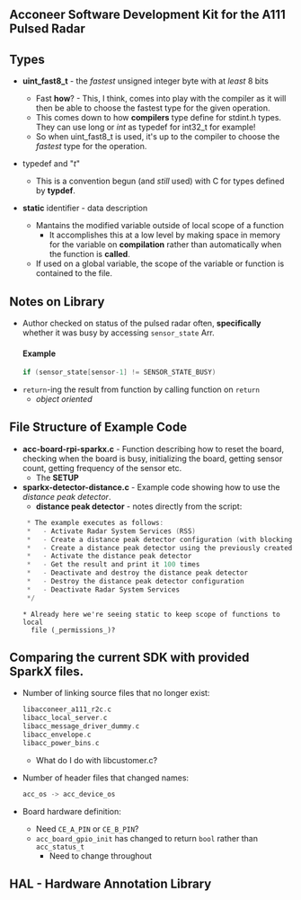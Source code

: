 Acconeer Software Development Kit for the A111 Pulsed Radar
------------------------------------

## Types

* **uint_fast8_t** - the _fastest_ unsigned integer byte with at _least_ 8 bits
  * Fast **how**? - This, I think, comes into play with the compiler as it will
    then be able to choose the fastest type for the given operation. 
  * This comes down to how **compilers** type define for stdint.h types. They
    can use long or _int_ as typedef for int32_t for example! 
  * So when uint_fast8_t is used, it's up to the compiler to choose the
    _fastest_ type for the operation. 

* typedef and "_t_"
  * This is a convention begun (and _still_ used) with C for types defined by **typdef**.

* **static** identifier - data description
  * Mantains the modified variable outside of local scope of a function
    * It accomplishes this at a low level by making space in memory for the
      variable on **compilation** rather than automatically when the function is
      **called**. 
  * If used on a global variable, the scope of the variable or function is
    contained to the file.

## Notes on Library
* Author checked on status of the pulsed radar often, **specifically** whether
  it was busy by accessing `sensor_state` Arr. 
  #### **Example** 
  ```C
  if (sensor_state[sensor-1] != SENSOR_STATE_BUSY) 
  ```
* `return`-ing the result from function by calling function on `return` 
  * _object oriented_

## File Structure of Example Code 
* **acc-board-rpi-sparkx.c** - Function describing how to reset the board,
  checking when the board is busy, initializing the board, getting sensor
  count, getting frequency of the sensor etc.
    * The **SETUP**
* **sparkx-detector-distance.c** - Example code showing how to use the _distance
  peak detector_.
    * **distance peak detector** - notes directly from the script: 
    ```C
     * The example executes as follows:
     *   - Activate Radar System Services (RSS)
     *   - Create a distance peak detector configuration (with blocking mode as default)
     *   - Create a distance peak detector using the previously created configuration
     *   - Activate the distance peak detector
     *   - Get the result and print it 100 times
     *   - Deactivate and destroy the distance peak detector
     *   - Destroy the distance peak detector configuration
     *   - Deactivate Radar System Services
     */
    ``` 
      * Already here we're seeing static to keep scope of functions to local
        file (_permissions_)?

## Comparing the current SDK with provided SparkX files. 
* Number of linking source files that no longer exist: 
    ```C
    libacconeer_a111_r2c.c
    libacc_local_server.c
    libacc_message_driver_dummy.c
    libacc_envelope.c
    libacc_power_bins.c
    ```
    * What do I do with libcustomer.c?

* Number of header files that changed names: 
  ```C
  acc_os -> acc_device_os
  ```

* Board hardware definition: 
  * Need `CE_A_PIN` or `CE_B_PIN`? 
  * `acc_board_gpio_init` has changed to return `bool` rather than `acc_status_t`
    * Need to change throughout

## HAL - Hardware Annotation Library
